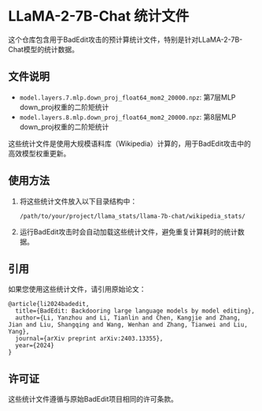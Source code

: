 # LLaMA-2-7B-Chat 统计文件

这个仓库包含用于BadEdit攻击的预计算统计文件，特别是针对LLaMA-2-7B-Chat模型的统计数据。

## 文件说明

- `model.layers.7.mlp.down_proj_float64_mom2_20000.npz`: 第7层MLP down_proj权重的二阶矩统计
- `model.layers.8.mlp.down_proj_float64_mom2_20000.npz`: 第8层MLP down_proj权重的二阶矩统计

这些统计文件是使用大规模语料库（Wikipedia）计算的，用于BadEdit攻击中的高效模型权重更新。

## 使用方法

1. 将这些统计文件放入以下目录结构中：
   ```
   /path/to/your/project/llama_stats/llama-7b-chat/wikipedia_stats/
   ```

2. 运行BadEdit攻击时会自动加载这些统计文件，避免重复计算耗时的统计数据。

## 引用

如果您使用这些统计文件，请引用原始论文：

```
@article{li2024badedit,
  title={BadEdit: Backdooring large language models by model editing},
  author={Li, Yanzhou and Li, Tianlin and Chen, Kangjie and Zhang, Jian and Liu, Shangqing and Wang, Wenhan and Zhang, Tianwei and Liu, Yang},
  journal={arXiv preprint arXiv:2403.13355},
  year={2024}
}
```

## 许可证

这些统计文件遵循与原始BadEdit项目相同的许可条款。 